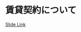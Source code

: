 # 賃貸契約について
[Slide Link](https://docs.google.com/presentation/d/1ZhX6V36sEHoJ3H0T2zSTr1H2_BVlKYP8G8kc3TswFps/edit?usp=sharing)